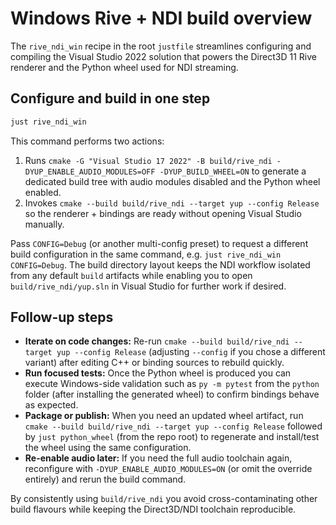 # Windows Rive + NDI build overview

The `rive_ndi_win` recipe in the root `justfile` streamlines configuring and compiling the Visual Studio 2022 solution that powers the Direct3D 11 Rive renderer and the Python wheel used for NDI streaming.

## Configure and build in one step

```bash
just rive_ndi_win
```

This command performs two actions:

1. Runs `cmake -G "Visual Studio 17 2022" -B build/rive_ndi -DYUP_ENABLE_AUDIO_MODULES=OFF -DYUP_BUILD_WHEEL=ON` to generate a dedicated build tree with audio modules disabled and the Python wheel enabled.
2. Invokes `cmake --build build/rive_ndi --target yup --config Release` so the renderer + bindings are ready without opening Visual Studio manually.

Pass `CONFIG=Debug` (or another multi-config preset) to request a different build configuration in the same command, e.g. `just rive_ndi_win CONFIG=Debug`. The build directory layout keeps the NDI workflow isolated from any default `build` artifacts while enabling you to open `build/rive_ndi/yup.sln` in Visual Studio for further work if desired.

## Follow-up steps

* **Iterate on code changes:** Re-run `cmake --build build/rive_ndi --target yup --config Release` (adjusting `--config` if you chose a different variant) after editing C++ or binding sources to rebuild quickly.
* **Run focused tests:** Once the Python wheel is produced you can execute Windows-side validation such as `py -m pytest` from the `python` folder (after installing the generated wheel) to confirm bindings behave as expected.
* **Package or publish:** When you need an updated wheel artifact, run `cmake --build build/rive_ndi --target yup --config Release` followed by `just python_wheel` (from the repo root) to regenerate and install/test the wheel using the same configuration.
* **Re-enable audio later:** If you need the full audio toolchain again, reconfigure with `-DYUP_ENABLE_AUDIO_MODULES=ON` (or omit the override entirely) and rerun the build command.

By consistently using `build/rive_ndi` you avoid cross-contaminating other build flavours while keeping the Direct3D/NDI toolchain reproducible.
